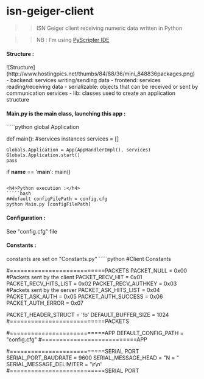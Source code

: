 isn-geiger-client
=================

>>ISN Geiger client receiving numeric data written in Python

>>NB : I'm using [PyScripter IDE](https://code.google.com/p/pyscripter/)

<h4>Structure :</h4>
![Structure](http://www.hostingpics.net/thumbs/84/88/36/mini_848836packages.png)
- backend: services writing/sending data
- frontend: services reading/receiving data
- serializable: objects that can be received or sent by communication services
- lib: classes used to create an application structure

<h4>Main.py is the main class, launching this app :</h4>
`````python
global Application

def main():
    #services instances
    services = []
    
    Globals.Application = App(AppHandlerImpl(), services)
    Globals.Application.start()
    pass

if __name__ == '__main__':
    main()
`````

<h4>Python execution :</h4>
`````bash
##default configFilePath = config.cfg
python Main.py [configFilePath]
`````

<h4>Configuration :</h4>
See "config.cfg" file

<h4>Constants :</h4>
constants are set on "Constants.py"
`````python
#Client Constants

#===========================PACKETS
PACKET_NULL = 0x00
#Packets sent by the client
PACKET_RECV_HIT = 0x01
PACKET_RECV_HITS_LIST = 0x02
PACKET_RECV_AUTHKEY = 0x03
#Packets sent by the server
PACKET_ASK_HITS_LIST = 0x04
PACKET_ASK_AUTH = 0x05
PACKET_AUTH_SUCCESS = 0x06
PACKET_AUTH_ERROR = 0x07

PACKET_HEADER_STRUCT = '!b'
DEFAULT_BUFFER_SIZE = 1024
#===========================PACKETS

#===========================APP
DEFAULT_CONFIG_PATH = "config.cfg"
#===========================APP

#===========================SERIAL PORT
SERIAL_PORT_BAUDRATE = 9600
SERIAL_MESSAGE_HEAD = "N = "
SERIAL_MESSAGE_DELIMITER = '\r\n'
#===========================SERIAL PORT
`````
